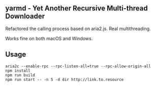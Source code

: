 yarmd - Yet Another Recursive Multi-thread Downloader
---

Refactored the calling process based on aria2.js. Real multithreading.

Works fine on both macOS and Windows.

Usage
---

```shell
aria2c --enable-rpc --rpc-listen-all=true --rpc-allow-origin-all
npm install
npm run build
npm run start -- -n 5 -d dir http://link.to.resource
```

